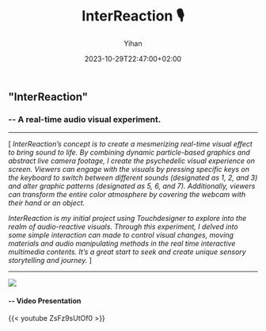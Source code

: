 ﻿---
title: "InterReaction 🎙️"
date: 2023-10-29T22:47:00+02:00
hidemeta: true
draft: false
author: ["Yihan"]
keywords: 
- Audio Visual
tags:
- Audio Visual
- Interaction
- Real-time
- Performance
description: ""
showToc: true
TocOpen: true
showbreadcrumbs: true
disableShare: true
weight: 5
cover:
    image: "projects/InterReaction/InterReactionCover-03.jpg"
    caption: "A real-time audio visual experiment "
    alt: ""
    relative: false

---

## "InterReaction"

### -- A real-time audio visual experiment.

----------------

[ *InterReaction’s concept is to create a mesmerizing real-time visual effect to bring sound to life. By combining dynamic particle-based graphics and abstract live camera footage, I create the psychedelic visual experience on screen. Viewers can engage with the visuals by pressing specific keys on the keyboard to switch between different sounds (designated as 1, 2, and 3) and alter graphic patterns (designated as 5, 6, and 7). Additionally, viewers can transform the entire color atmosphere by covering the webcam with their hand or an object.*

*InterReaction is my initial project using Touchdesigner to explore into the realm of audio-reactive visuals. Through this experiment, I delved into some simple interaction can made to control visual changes, moving materials and audio manipulating methods in the real time interactive multimedia contents. It’s a great start to seek and create unique sensory storytelling and journey.* ]

----------------

![](InterReaction01.jpg)

#### -- Video Presentation

{{< youtube ZsFz9sUtOf0 >}}